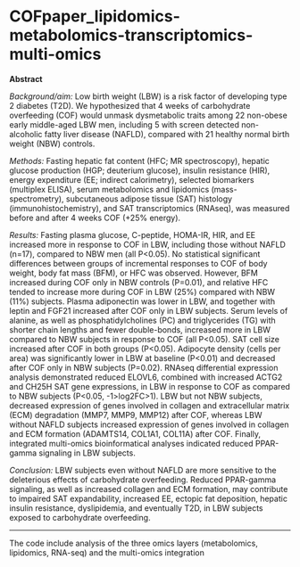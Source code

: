 # COFpaper_lipidomics-metabolomics-transcriptomics-multi-omics
**Abstract**

*Background/aim:* Low birth weight (LBW) is a risk factor of developing type 2 diabetes (T2D). We hypothesized that 4 weeks of carbohydrate overfeeding (COF) would unmask dysmetabolic traits among 22 non-obese early middle-aged LBW men, including 5 with screen detected non-alcoholic fatty liver disease (NAFLD), compared with 21 healthy normal birth weight (NBW) controls. 

*Methods:* Fasting hepatic fat content (HFC; MR spectroscopy), hepatic glucose production (HGP; deuterium glucose), insulin resistance (HIR), energy expenditure (EE; indirect calorimetry), selected biomarkers (multiplex ELISA), serum metabolomics and lipidomics (mass-spectrometry), subcutaneous adipose tissue (SAT) histology (immunohistochemistry), and SAT transcriptomics (RNAseq), was measured before and after 4 weeks COF (+25% energy).
 
*Results:* Fasting plasma glucose, C-peptide, HOMA-IR, HIR, and EE increased more in response to COF in LBW, including those without NAFLD (n=17), compared to NBW men (all P<0.05). No statistical significant differences between groups of incremental responses to COF of body weight, body fat mass (BFM), or HFC was observed. However, BFM increased during COF only in NBW controls (P=0.01), and relative HFC tended to increase more during COF in LBW (25%) compared with NBW (11%) subjects. Plasma adiponectin was lower in LBW, and together with leptin and FGF21 increased after COF only in LBW subjects. Serum levels of alanine, as well as phosphatidylcholines (PC) and triglycerides (TG) with shorter chain lengths and fewer double-bonds, increased more in LBW compared to NBW subjects in response to COF (all P<0.05). SAT cell size increased after COF in both groups (P<0.05). Adipocyte density (cells per area) was significantly lower in LBW at baseline (P<0.01) and decreased after COF only in NBW subjects (P=0.02). RNAseq differential expression analysis demonstrated reduced ELOVL6, combined with increased ACTG2 and CH25H SAT gene expressions, in LBW in response to COF as compared to NBW subjects (P<0.05, -1>log2FC>1). LBW but not NBW subjects, decreased expression of genes involved in collagen and extracellular matrix (ECM) degradation (MMP7, MMP9, MMP12) after COF, whereas LBW without NAFLD subjects increased expression of genes involved in collagen and ECM formation (ADAMTS14, COL1A1, COL11A) after COF. Finally, integrated multi-omics bioinformatical analyses indicated  reduced PPAR-gamma signaling  in LBW subjects. 

*Conclusion:* LBW subjects even without NAFLD are more sensitive to the deleterious effects of carbohydrate overfeeding. Reduced  PPAR-gamma signaling, as well as increased collagen and ECM formation, may contribute to impaired SAT expandability, increased EE, ectopic fat deposition, hepatic insulin resistance, dyslipidemia, and eventually T2D, in LBW subjects exposed to carbohydrate overfeeding.   

-------------------------------------------------------------------------
The code include analysis of the three omics layers (metabolomics, lipidomics, RNA-seq) and the multi-omics integration
